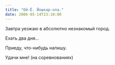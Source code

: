 ```yaml
---
title: "Ой-Ё. Йошкар-ола."
date: 2006-05-14T23:10:00
---
```


Завтра уезжаю в абсолютно незнакомый город.

Ехать два дня...

Приеду, что-нибудь напишу.

Удачи мне! (на соревнованиях)
